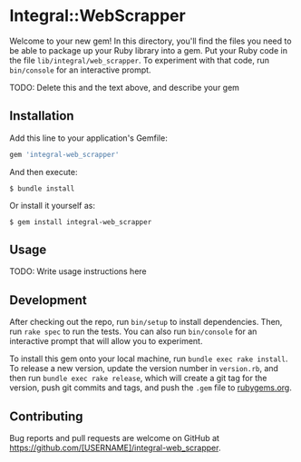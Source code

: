 # Integral::WebScrapper

Welcome to your new gem! In this directory, you'll find the files you need to be able to package up your Ruby library into a gem. Put your Ruby code in the file `lib/integral/web_scrapper`. To experiment with that code, run `bin/console` for an interactive prompt.

TODO: Delete this and the text above, and describe your gem

## Installation

Add this line to your application's Gemfile:

```ruby
gem 'integral-web_scrapper'
```

And then execute:

    $ bundle install

Or install it yourself as:

    $ gem install integral-web_scrapper

## Usage

TODO: Write usage instructions here

## Development

After checking out the repo, run `bin/setup` to install dependencies. Then, run `rake spec` to run the tests. You can also run `bin/console` for an interactive prompt that will allow you to experiment.

To install this gem onto your local machine, run `bundle exec rake install`. To release a new version, update the version number in `version.rb`, and then run `bundle exec rake release`, which will create a git tag for the version, push git commits and tags, and push the `.gem` file to [rubygems.org](https://rubygems.org).

## Contributing

Bug reports and pull requests are welcome on GitHub at https://github.com/[USERNAME]/integral-web_scrapper.

